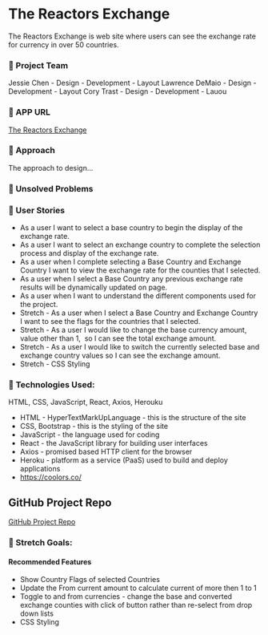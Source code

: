 #  **The Reactors Exchange**

The Reactors Exchange is web site where users can see the exchange rate for currency in over 50 countries. 

### &#x1F535; Project Team
Jessie Chen - Design - Development - Layout
Lawrence DeMaio - Design - Development - Layout
Cory Trast - Design - Development - Lauou

### &#x1F535; APP URL
<a href="http://reactors-exchange.herokuapp.com/" target="_blank">The Reactors Exchange</a>


### &#x1F535; Approach 
The approach to design... 




### &#x1F535; Unsolved Problems




### &#x1F535; User Stories
* As a user I want to select a base country to begin the display of the exchange rate.
* As a user I want to select an exchange country to complete the selection process and display of the exchange rate.
* As a user when I complete selecting a Base Country and Exchange Country I want to view the exchange rate for the counties that I selected.
* As a user when I select a Base Country any previous exchange rate results will be dynamically updated on page.
* As a user when I want to understand the different components used for the project.
* Stretch - As a user when I select a Base Country and Exchange Country I want to see the flags for the countries that I selected.
* Stretch - As a user I would like to change the base currency amount, value other than 1,  so I can see the total exchange amount.
* Stretch - As a user I would like to switch the currently selected base and exchange country values so I can see the exchange amount.
* Stretch - CSS Styling


### &#x1F535; **Technologies Used:**
HTML, CSS, JavaScript, React, Axios, Herouku

* HTML - HyperTextMarkUpLanguage - this is the structure of the site
* CSS, Bootstrap - this is the styling of the site
* JavaScript - the language used for coding
* React - the JavaScript library for building user interfaces
* Axios - promised based HTTP client for the browser
* Heroku - platform as a service (PaaS) used to build and deploy applications
* https://coolors.co/

## GitHub Project Repo
<a href="https://github.com/ctrast/project-3" target="_blank">GitHub Project Repo</a>



### &#x1F535; Stretch Goals:
#### Recommended Features
* Show Country Flags of selected Countries
* Update the From current amount to calculate current of more then 1 to 1
*  Toggle to and from currencies - change the base and converted exchange counties with click of button rather than re-select from drop down lists
* CSS Styling 



